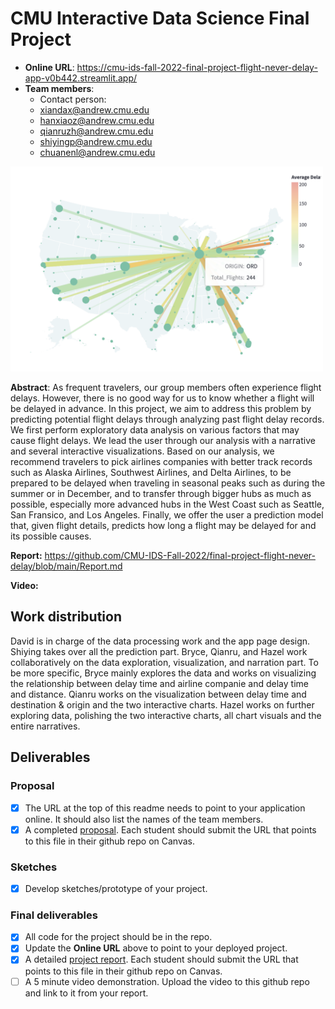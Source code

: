 # CMU Interactive Data Science Final Project

* **Online URL**: https://cmu-ids-fall-2022-final-project-flight-never-delay-app-v0b442.streamlit.app/
* **Team members**:
  * Contact person: 
  * xiandax@andrew.cmu.edu
  * hanxiaoz@andrew.cmu.edu
  * qianruzh@andrew.cmu.edu
  * shiyingp@andrew.cmu.edu
  * chuanenl@andrew.cmu.edu

<img src="image/Chicago.png" alt="summary image" width="500"/>

**Abstract**: As frequent travelers, our group members often experience flight delays. However, there is no good way for us to know whether a flight will be delayed in advance. In this project, we aim to address this problem by predicting potential flight delays through analyzing past flight delay records. We first perform exploratory data analysis on various factors that may cause flight delays. We lead the user through our analysis with a narrative and several interactive visualizations. Based on our analysis, we recommend travelers to pick airlines companies with better track records such as Alaska Airlines, Southwest Airlines, and Delta Airlines, to be prepared to be delayed when traveling in seasonal peaks such as during the summer or in December, and to transfer through bigger hubs as much as possible, especially more advanced hubs in the West Coast such as Seattle, San Fransico, and Los Angeles. Finally, we offer the user a prediction model that, given flight details, predicts how long a flight may be delayed for and its possible causes.

**Report:** https://github.com/CMU-IDS-Fall-2022/final-project-flight-never-delay/blob/main/Report.md

**Video:**

## Work distribution
David is in charge of the data processing work and the app page design.
Shiying takes over all the prediction part. Bryce, Qianru, and Hazel work collaboratively on the data exploration, visualization, and narration part. To be more specific, Bryce mainly explores the data and works on visualizing the relationship between delay time and airline companie and  delay time and distance. Qianru works on the visualization between delay time and destination & origin and the two interactive charts. Hazel works on further exploring data, polishing the two interactive charts, all chart visuals and the entire narratives.

## Deliverables

### Proposal

- [x] The URL at the top of this readme needs to point to your application online. It should also list the names of the team members.
- [x] A completed [proposal](Proposal.md). Each student should submit the URL that points to this file in their github repo on Canvas.

### Sketches

- [x] Develop sketches/prototype of your project.

### Final deliverables

- [x] All code for the project should be in the repo.
- [x] Update the **Online URL** above to point to your deployed project.
- [x] A detailed [project report](Report.md).  Each student should submit the URL that points to this file in their github repo on Canvas.
- [ ] A 5 minute video demonstration.  Upload the video to this github repo and link to it from your report.
